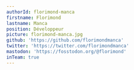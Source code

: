 ```yaml
---
authorId: florimond-manca
firstname: Florimond
lastname: Manca
position: Développeur
picture: florimond-manca.jpg
github: 'https://github.com/florimondmanca'
twitter: 'https://twitter.com/florimondmanca'
mastodon: 'https://fosstodon.org/@florimond'
inTeam: true
---
```


